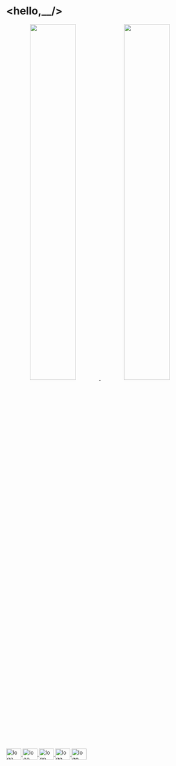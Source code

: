 # <hello,__/>

<div align="center" width="100%">
  <a href="https://github.com/kisuquinho">
  <img width="49.5%" src="https://github-readme-stats.vercel.app/api?username=kisuquinho&show_icons=true&theme=midnight-purple&include_all_commits=true&count_private=true"/>
  <img width="49.5%" src="https://github-readme-stats.vercel.app/api/top-langs/?username=kisuquinho&layout=compact&langs_count=7&theme=midnight-purple"/>
</div>
  
<!--## Languages I work with:-->
  
<div style="display: inline_block"><br>
  <img align="center" alt="logo html" height="30" width="40" src="https://cdn.jsdelivr.net/gh/devicons/devicon/icons/html5/html5-original.svg">
  <img align="center" alt="logo css" height="30" width="40" src="https://cdn.jsdelivr.net/gh/devicons/devicon/icons/css3/css3-original.svg">
  <img align="center" alt="logo sass" height="30" width="40" src="https://cdn.jsdelivr.net/gh/devicons/devicon/icons/sass/sass-original.svg">
  <img align="center" alt="logo javascript" height="30" width="40" src="https://cdn.jsdelivr.net/gh/devicons/devicon/icons/javascript/javascript-original.svg">
  <img align="center" alt="logo react" height="30" width="40" src="https://cdn.jsdelivr.net/gh/devicons/devicon/icons/react/react-original.svg">
</div>
